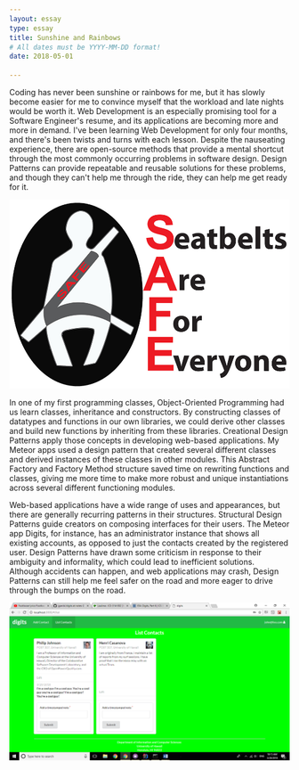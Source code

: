 ```yaml
---
layout: essay
type: essay
title: Sunshine and Rainbows
# All dates must be YYYY-MM-DD format!
date: 2018-05-01

---
```


Coding has never been sunshine or rainbows for me, but it has slowly become easier for me to convince myself that the workload and late nights would be worth it. Web Development is an especially promising tool for a Software Engineer's resume, and its applications are becoming more and more in demand. I've been learning Web Development for only four months, and there's been twists and turns with each lesson. Despite the nauseating experience, there are open-source methods that provide a mental shortcut through the most commonly occurring problems in software design. Design Patterns can provide repeatable and reusable solutions for these problems, and though they can't help me through the ride, they can help me get ready for it.

<img class="ui centered medium image" src="../images/seatbelt.jpg">

In one of my first programming classes, Object-Oriented Programming had us learn classes, inheritance and constructors. By constructing classes of datatypes and functions in our own libraries, we could derive other classes and build new functions by inheriting from these libraries. Creational Design Patterns apply those concepts in developing web-based applications. My Meteor apps used a design pattern that created several different classes and derived instances of these classes in other modules. This Abstract Factory and Factory Method structure saved time on rewriting functions and classes, giving me more time to make more robust and unique instantiations across several different functioning modules.

Web-based applications have a wide range of uses and appearances, but there are generally recurring patterns in their structures. Structural Design Patterns guide creators on composing interfaces for their users. The Meteor app Digits, for instance, has an administrator instance that shows all existing accounts, as opposed to just the contacts created by the registered user. Design Patterns have drawn some criticism in response to their ambiguity and informality, which could lead to inefficient solutions. Although accidents can happen, and web applications may crash, Design Patterns can still help me feel safer on the road and more eager to drive through the bumps on the road.

<img class="ui centered medium image" src="../images/ListContact.png">

